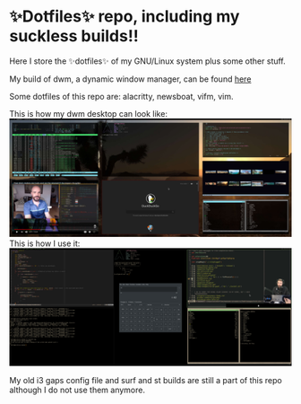 <!Dit is de ~/README.md file voor mijn dotfile bare Github repo/>
# :sparkles:Dotfiles:sparkles: repo, including my suckless builds:bangbang:
Here I store the :sparkles:dotfiles:sparkles: of my GNU/Linux system plus some 
other stuff.

My build of dwm, a dynamic window manager, can be found [here](https://github.com/Prutserdt/dotfiles/tree/master/suckless/dwm) 

Some dotfiles of this repo are: alacritty, newsboat, vifm, vim.

This is how my dwm desktop can look like:
![full rice](dwm.jpg)
This is how I use it:
![productivity](dwm2.jpg)

My old i3 gaps config file and surf and st builds are still a part of this repo 
although I do not use them anymore.
